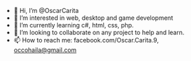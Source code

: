 - 👋 Hi, I’m @OscarCarita
- 👀 I’m interested in web, desktop and game development
- 🌱 I’m currently learning c#, html, css, php.
- 💞️ I’m looking to collaborate on any project to help and learn.
- 📫 How to reach me: facebook.com/Oscar.Carita.9, occohaila@gmail.com
